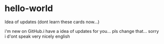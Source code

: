 # hello-world
Idea of updates (dont learn these cards now...)

i'm new on GitHub.i have a idea of updates for you... pls change that...
sorry i d'ont speak very nicely english
